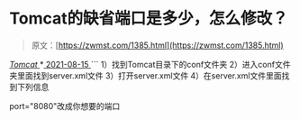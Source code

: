 <!--yml
category: 未分类
date: 0001-01-01 00:00:00
--->

# Tomcat的缺省端口是多少，怎么修改？

> 原文：[https://zwmst.com/1385.html](https://zwmst.com/1385.html)

   [ *Tomcat* ](https://zwmst.com/tomcat)*[ <time datetime="2021-08-15T11:15:28+08:00"> 2021-08-15 </time> ](https://zwmst.com/1385.html)  ```
1）找到Tomcat目录下的conf文件夹
2）进入conf文件夹里面找到server.xml文件 
3）打开server.xml文件
4）在server.xml文件里面找到下列信息

<Connector connectionTimeout="20000" port="8080" protocol="HTTP/1.1"
 redirectPort="8443" uriEncoding="utf-8"/>
port="8080"改成你想要的端口
```*